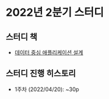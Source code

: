 # 2022년 2분기 스터디

## 스터디 책
* [데이터 중심 애플리케이션 설계](http://www.kyobobook.co.kr/product/detailViewKor.laf?ejkGb=KOR&mallGb=KOR&barcode=9791158390983&orderClick=LEA&Kc=)

## 스터디 진행 히스토리
* 1주차 (2022/04/20): ~30p
